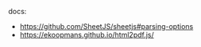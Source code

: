docs:
 - https://github.com/SheetJS/sheetjs#parsing-options
 - https://ekoopmans.github.io/html2pdf.js/